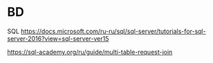 # BD
SQL
https://docs.microsoft.com/ru-ru/sql/sql-server/tutorials-for-sql-server-2016?view=sql-server-ver15

https://sql-academy.org/ru/guide/multi-table-request-join
